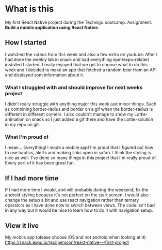 # What is this

My first React Native project during the Technigo bootcamp.
Assignment: **Build a mobile application using React Native**.

## How I started

I watched the videos from this week and also a few extra on youtube. After I had done the weekly lab in snack and had everything npm/expo-related installed I started. I really enjoyed that we got to choose what to do this week and I decided to make an app that fetched a random beer from an API and displayed som information about it.

### What I struggled with and should improve for next weeks project

I didn't really struggle with anything major this week just minor things. Such as combining border-radius and border on a gif when the border-radius is different in different corners. I also couldn't manage to show my Lottie-animation on snack so I just added a gif there and have the Lottie-solution in my repo on git.

### What I'm proud of

I mean... Everything! I made a mobile app! I'm proud that I figured out how to use haptics, alerts and making links open in safari. I think the styling is nice as well. I've done so many things in this project that I'm really proud of. Every part of it has been great fun.

## If I had more time

If I had more time I would, and will probably during the weekend, fix the android styling because it's not perfect on the start screen. I would also change the setup a bit and use react navigation rather than ternary operators as I have done now to switch between views. The code isn't bad in any way but it would be nice to learn how to do it with navigation setup.

## View it live

My mobile app (please choose iOS and not android when looking at it):
https://snack.expo.io/@cilpersson/react-native---first-project

